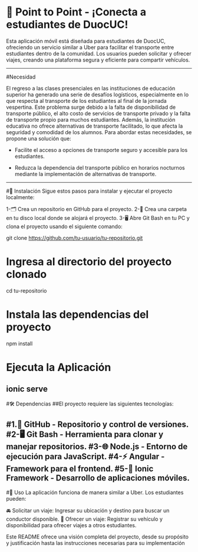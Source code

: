 # 🚗 Point to Point - ¡Conecta a estudiantes de DuocUC!

Esta aplicación móvil está diseñada para estudiantes de DuocUC, ofreciendo un servicio similar a Uber para facilitar el transporte entre estudiantes dentro de la comunidad. Los usuarios pueden solicitar y ofrecer viajes, creando una plataforma segura y eficiente para compartir vehículos.

----------------------------------------------------------------------------------
#Necesidad

El regreso a las clases presenciales en las instituciones de educación superior ha generado una serie de desafíos logísticos, especialmente en lo que respecta al transporte de los estudiantes al final de la jornada vespertina. Este problema surge debido a la falta de disponibilidad de transporte público, el alto costo de servicios de transporte privado y la falta de transporte propio para muchos estudiantes. Además, la institución educativa no ofrece alternativas de transporte facilitado, lo que afecta la seguridad y comodidad de los alumnos. Para abordar estas necesidades, se propone una solución que:

- Facilite el acceso a opciones de transporte seguro y accesible para los estudiantes.

- Reduzca la dependencia del transporte público en horarios nocturnos mediante la implementación de alternativas de transporte.

----------------------------------------------------------------------------------
#📲 Instalación
Sigue estos pasos para instalar y ejecutar el proyecto localmente:

1-🗂️ Crea un repositorio en GitHub para el proyecto.
2-📁 Crea una carpeta en tu disco local donde se alojará el proyecto.
3-🖥️ Abre Git Bash en tu PC y clona el proyecto usando el siguiente comando:

git clone https://github.com/tu-usuario/tu-repositorio.git

# Ingresa al directorio del proyecto clonado
cd tu-repositorio

# Instala las dependencias del proyecto
npm install

# Ejecuta la Aplicación 
ionic serve
----------------------------------------------------------------------------------
#🛠️ Dependencias
##El proyecto requiere las siguientes tecnologías:

#1.🐙 GitHub - Repositorio y control de versiones.
#2-🖥️ Git Bash - Herramienta para clonar y manejar repositorios.
#3-🌐 Node.js - Entorno de ejecución para JavaScript.
#4-⚡ Angular - Framework para el frontend.
#5-📱 Ionic Framework - Desarrollo de aplicaciones móviles.
----------------------------------------------------------------------------------
#🚀 Uso
La aplicación funciona de manera similar a Uber. Los estudiantes pueden:

🚘 Solicitar un viaje: Ingresar su ubicación y destino para buscar un conductor disponible.
🚙 Ofrecer un viaje: Registrar su vehículo y disponibilidad para ofrecer viajes a otros estudiantes.

Este README ofrece una visión completa del proyecto, desde su propósito y justificación hasta las instrucciones necesarias para su implementación